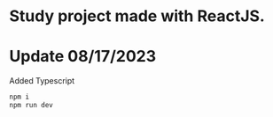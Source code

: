# Study project made with ReactJS.

# Update 08/17/2023

Added Typescript

```bash
npm i
npm run dev
```
